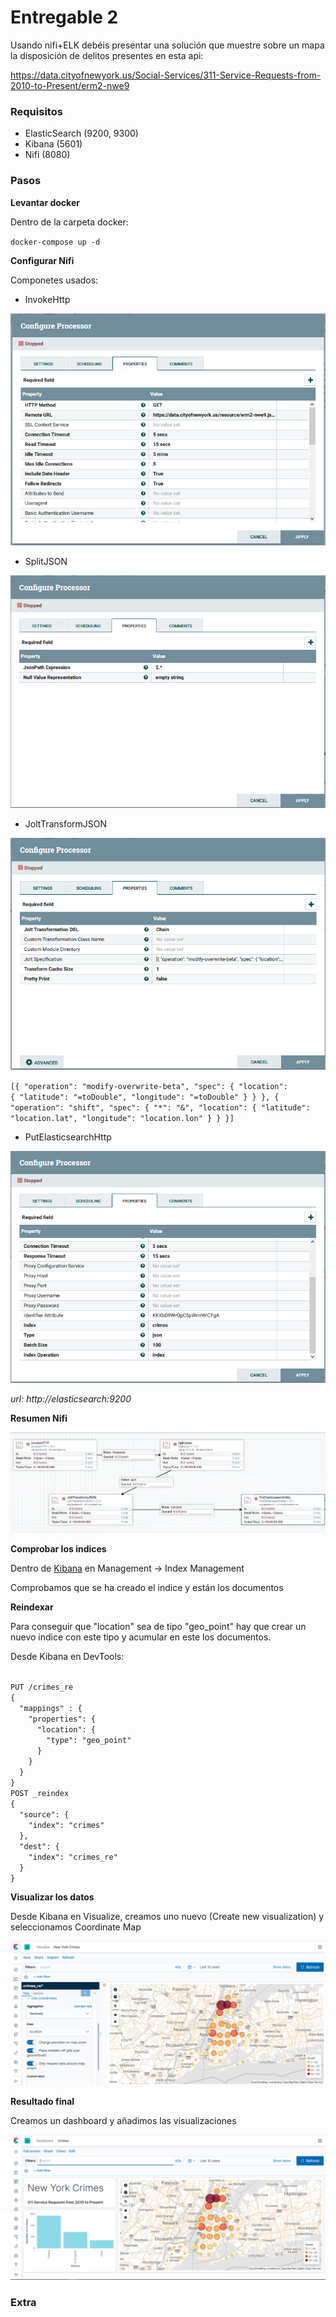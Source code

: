 # Entregable 2

Usando nifi+ELK debéis presentar una solución que muestre sobre un mapa la disposición de delitos presentes en esta api:

 

https://data.cityofnewyork.us/Social-Services/311-Service-Requests-from-2010-to-Present/erm2-nwe9



### Requisitos

* ElasticSearch (9200, 9300)
* Kibana (5601)
* Nifi (8080)



### Pasos

**Levantar docker**

Dentro de la carpeta docker: 

`docker-compose up -d`

**Configurar Nifi**

Componetes usados:

* InvokeHttp

<img src="./images/invokehttp.PNG"/>

* SplitJSON

<img src="./images/splitjson.PNG"/>

* JoltTransformJSON

<img src="./images/jolt.PNG"/>

<code>[{
	"operation": "modify-overwrite-beta",
	"spec": {
		"location": {
			"latitude": "=toDouble",
			"longitude": "=toDouble"
		}
	}
}, {
	"operation": "shift",
	"spec": {
		"*": "&",
		"location": {
			"latitude": "location.lat",
			"longitude": "location.lon"
		}
	}
}]
</code>

* PutElasticsearchHttp

<img src="./images/elastic.PNG"/>

*url: http://elasticsearch:9200*

**Resumen Nifi**

<img src="./images/nifi.PNG"/>

**Comprobar los indices**

Dentro de [Kibana](http://localhost:5601) en Management -> Index Management

Comprobamos que se ha creado el indice y están los documentos

**Reindexar**

Para conseguir que "location" sea de tipo "geo_point" hay que crear un nuevo indice con este tipo y acumular en este los documentos.

Desde Kibana en DevTools:

<code>
PUT /crimes_re
{
  "mappings" : {
    "properties": {
      "location": {
        "type": "geo_point"
      }
    }
  }
}
POST _reindex
{
  "source": {
    "index": "crimes"
  },
  "dest": {
    "index": "crimes_re"
  }
}
</code>



**Visualizar los datos**

Desde Kibana en Visualize, creamos uno nuevo (Create new visualization) y seleccionamos Coordinate Map

<img src="./images/visualize.PNG"/>



**Resultado final**

Creamos un dashboard y añadimos las visualizaciones

<img src="./images/dashboard.PNG"/>



### Extra

